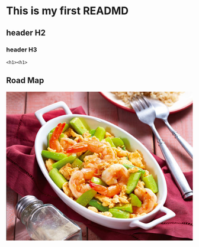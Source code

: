 # This is my first READMD
## header H2
### header H3
```
<h1><h1>
```
## Road Map
!['roadmap'](images/01.jpg)
